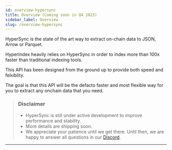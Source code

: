 ```yaml
---
id: overview-hypersync
title: Overview (Coming soon in Q4 2023)
sidebar_label: Overview
slug: /overview-hypersync
---
```


HyperSync is the state of the art way to extract on-chain data to JSON, Arrow or Parquet.

HyperIndex heavily relies on HyperSync in order to index more than 100x faster than traditional indexing tools.

This API has been designed from the ground up to provide both speed and felxiblity.

The goal is that this API will be the defacto faster and most flexible way for you to extract any onchain data that you need.

> ### Disclaimer
>
> - HyperSync is still under active development to improve performance and stability.
> - More details are shipping soon.
> - We appreciate your patience until we get there. Until then, we are happy to answer all questions in our [Discord](https://discord.gg/Q9qt8gZ2fX).

---
